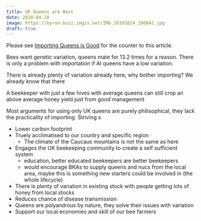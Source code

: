 ```yaml
---
title: UK Queens are Best
date: 2020-04-18
image: https://byron-buzz.imgix.net/IMG_20191024_100842.jpg
draft: true
--- 
```


Please see [Importing Queens is Good](./importing-queens-is-good) for the 
counter to this article.

Bees want genetic variation, queens mate for 13.2 times for a reason. There is 
only a problem with importation if AI queens have a low variation.

There is already plenty of variation already here, why bother importing? We
already know that there

A beekeeper with just a few hives with average queens can still crop an above
average honey yield just from good management

Most arguments for using only UK queens are purely philisophical, they lack the
practicality of importing. Striving s 

- Lower carbon footprint
- Truely acclimatised to our country and specific region
    - The climate of the Caucaus mountains is not the same as here
- Engages the UK beekeeping community to create a self sufficient system
    - education, better educated beekeepers are better beekeepers
    - would encourage BKAs to supply queens and nucs from the local area, maybe
      this is something new starters could be involved in (the whole lifecycle)
- There is plenty of variation in existing stock with people getting lots of
honey from local stocks
- Reduces chance of disease transmission
- Queens are polyandrous by nature, they solve their issues with variation
- Support our local economies and skill of our bee farmers